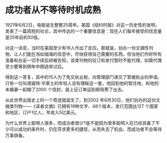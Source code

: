 # 成功者从不等待时机成熟

1921年6月2日，电报诞生整整25周年。美国《纽约时报》对这一历史性的发明，发表了一篇简短的社论，其中传达的一个重要信息是：现在人们每年接受的信息量是25年前的50倍。 

对这一消息，当时在美国至少有16人作出了反应。那就是，创办一份文摘性刊物，让人们能在浩如烟海的信息中，尽快获得自己需要的东西。但当他们作好所有准备和办妥一切手续后却被告知，该类刊物的征订和发行暂时不能代理，如需代理至少要等到明年中期选举过后。 

得到这一答复，其中的15人为了免交执业税，向管理部门递交了暂缓执业的申请。只有一位叫德威特·华莱士的年轻人没有理睬这一套，他回到他的暂住地，和他的未婚妻一起糊了2000 个信封，装上征订单运到邮局寄了出去。 

从此世界出版史上的一个奇迹就诞生了。到2002 年6月30日，他们创办的这份文摘类刊物——《读者文摘》已拥有19种文字、48个版本，发行范围达127 个国家和地区，订户1亿人，年收入5亿美元。 

为什么世界上聪明人很多，而成功者很少?是不是因为很多聪明人在已经具备了不少可以成功的条件时，仍在苛求更多的捷径，从而失去了机会。而成功者不会等待万事俱备。
 